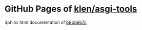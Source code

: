 GitHub Pages of [klen/asgi-tools](https://github.com/klen/asgi-tools.git)
===
Sphinx html documentation of [b8bb9b7c](https://github.com/klen/asgi-tools/tree/b8bb9b7c4867c5bcc46ae1229ed299a382fcbd03)
